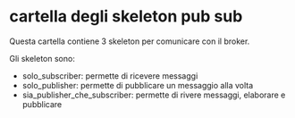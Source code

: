 # cartella degli skeleton pub sub

Questa cartella contiene 3 skeleton per comunicare con il broker.

Gli skeleton sono:
- solo_subscriber: permette di ricevere messaggi
- solo_publisher: permette di pubblicare un messaggio alla volta
- sia_publisher_che_subscriber: permette di rivere messaggi, elaborare e pubblicare
